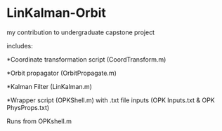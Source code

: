 # LinKalman-Orbit

my contribution to undergraduate capstone project

includes:

  *Coordinate transformation script (CoordTransform.m)
  
  *Orbit propagator (OrbitPropagate.m)
  
  *Kalman Filter (LinKalman.m)

  *Wrapper script (OPKShell.m) with .txt file inputs (OPK Inputs.txt & OPK PhysProps.txt)
  

Runs from OPKshell.m
